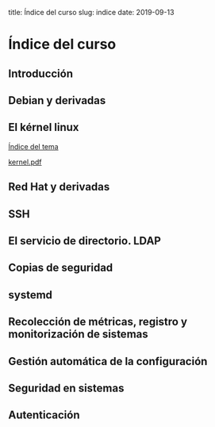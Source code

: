 title: Índice del curso
slug: indice
date: 2019-09-13

# Índice del curso

## Introducción

## Debian y derivadas

## El kérnel linux

[Índice del tema](kernel/indice.md)

[kernel.pdf]({filename}/doc/kernel.pdf)

## Red Hat y derivadas

## SSH

## El servicio de directorio. LDAP

## Copias de seguridad

## systemd

## Recolección de métricas, registro y monitorización de sistemas

## Gestión automática de la configuración

## Seguridad en sistemas

## Autenticación

